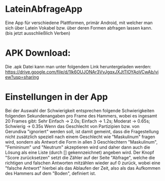 # LateinAbfrageApp
Eine App für verschiedene Plattformen, primär Android, mit welcher man sich über Latein Vokabel bzw. über deren Formen  abfragen lassen kann. (bis jetzt ausschließlich Verben)
# APK Download:
Die .apk Datei kann man unter folgendem Link heruntergeladen werden: https://drive.google.com/file/d/1lk6OUJONAr3VvJgqxJXJtTlOYAoVCwAb/view?usp=sharing
# Einstellungen in der App
Bei der Auswahl der Schwierigkeit entsprechen folgende Schwierigkeiten folgenden Sekundenangaben pro Frame des Hammers, wobei es ingesamt 20 Frames gibt: Sehr Einfach -> 2.0s; Einfach -> 1.2s; Moderat -> 0.65s; Schwierig -> 0.35s
Wenn das Geschlecht von Partizipien bzw. von Gerundiva "ignoriert" werden soll, ist damit gemeint, dass die Fragestellung nicht zusätzlich speziell nach einem Geschlecht wie "Maskulinum" fragen wird, sondern als Antwort die Form in allen 3 Geschlechtern "Maskulinum", "Femininum" und "Neutrum" akzeptieren wird und daher dann auch die Lösung als eine Liste (durch [] gekennzeichnet) angeben wird.
Der Knopf "Score zurücksetzen" setzt die Zähler auf der Seite "Abfrage", welche die richtigen und falschen Antworten mitzählen wieder auf 0 zurück, wobei eine "falsche Antwort" hierbei als das Ablaufen der Zeit, also als das Aufkommen des Hammers auf dem "Boden", definiert ist.
